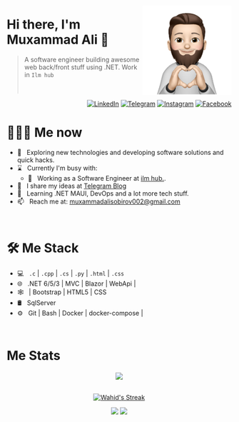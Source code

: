 <a href="https://t.me/muxammad_ali_21"><img src="34f9c20179ef29ce7b8c1f52359cf9d3-sticker.png" align="right" height="200"/></a>

# Hi there, I'm Muxammad Ali 👋

> A software engineer building awesome web back/front stuff using .NET. Work in `Ilm hub`
<br/><br/><br/>

<p align="end">
<a href="https://www.linkedin.com/in/muxammad-ali-sobirov-777746220/"><img alt="LinkedIn" src="https://img.shields.io/badge/LinkedIn-gray?style=flat-square&logo=linkedin"></a>
<a href="https://t.me/muxammad_ali_21"><img alt="Telegram" src="https://img.shields.io/badge/telegram-gray?style=flat-square&logo=telegram"></a>
<a href="https://www.instagram.com/muxammad_ali_21/"><img alt="Instagram" src="https://img.shields.io/badge/instagram-gray?style=flat-square&logo=instagram"></a>
<a href="https://www.facebook.com/muxammadali.sobirov.12/"><img alt="Facebook" src="https://img.shields.io/badge/facebook-gray?style=flat-square&logo=facebook"></a>
</p>

<h1> 👨🏻‍💻 Me now </h1>

- 🤔 &nbsp; Exploring new technologies and developing software solutions and quick hacks.
- ⌛️ &nbsp; Currently I'm busy with:
  - 💼 &nbsp; Working as a Software Engineer at [ilm hub.](https://ilmhub.uz).
- 📝 &nbsp; I share my ideas at [Telegram Blog](https://t.me/muxammadali_blog)
- 🌱 &nbsp; Learning .NET MAUI, DevOps and a lot more tech stuff.
- 📫 &nbsp; Reach me at: muxammadalisobirov002@gmail.com

<br/>

<h1>🛠 Me Stack</h1>

- 💻 &nbsp; `.c` | `.cpp` | `.cs` | `.py` | `.html` | `.css`
- 🌐 &nbsp; .NET 6/5/3 | MVC | Blazor | WebApi |
- 🕸 &nbsp; | Bootstrap | HTML5 | CSS
- 🛢 &nbsp; SqlServer 
-  ⚙️ &nbsp; Git | Bash | Docker | docker-compose |

<br/>

<h1>Me Stats</h1>

<div align="center">
<a href="">
  <img align="center" src="https://github-readme-stats.vercel.app/api?username=muxammadali001&count_private=true&include_all_commits=true&show_icons=true&title_color=007bff&text_color=e7e7e7&icon_color=007bff&bg_color=171c28" />
<a />
<div>
 <br/>

[![Wahid's Streak](https://github-readme-streak-stats.herokuapp.com?user=muxammadali001&theme=dark&date_format=M%20j%5B%2C%20Y%5D&border=FFFFFF&ring=3722DD)](https://git.io/streak-stats)

[![](https://komarev.com/ghpvc/?username=muxammadali001&color=orange&label=Profile%20Views)](https://github.com/muxammadali001/muxammadali001)
[![](https://img.shields.io/github/followers/muxammadali001?label=GitHub%20Followers)](https://github.com/muxammadali001)

<!--
**muxammad_ali_21/muxammad_ali_21** is a ✨ _special_ ✨ repository because its `README.md` (this file) appears on your GitHub profile.

Here are some ideas to get you started:

- 🔭 I’m currently working on ...
- 🌱 I’m currently learning ...
- 👯 I’m looking to collaborate on ...
- 🤔 I’m looking for help with ...
- 💬 Ask me about ...
- 📫 How to reach me: ...
- 😄 Pronouns: ...
- ⚡ Fun fact: ...
-->
